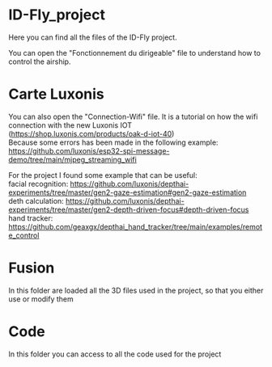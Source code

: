 # ID-Fly_project

Here you can find all the files of the ID-Fly project.  
  
You can open the "Fonctionnement du dirigeable" file to understand how to control the airship.  
  
# Carte Luxonis  
You can also open the "Connection-Wifi" file. It is a tutorial on how the wifi connection with the new Luxonis IOT (https://shop.luxonis.com/products/oak-d-iot-40)  
Because some errors has been made in the following example: https://github.com/luxonis/esp32-spi-message-demo/tree/main/mjpeg_streaming_wifi  
  
For the project I found some example that can be useful:  
facial recognition: https://github.com/luxonis/depthai-experiments/tree/master/gen2-gaze-estimation#gen2-gaze-estimation   
deth calculation: https://github.com/luxonis/depthai-experiments/tree/master/gen2-depth-driven-focus#depth-driven-focus   
hand tracker: https://github.com/geaxgx/depthai_hand_tracker/tree/main/examples/remote_control   


# Fusion

In this folder are loaded all the 3D files used in the project, so that you either use or modify them

# Code

In this folder you can access to all the code used for the project


